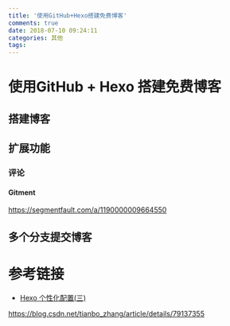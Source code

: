 ```yaml
---
title: '使用GitHub+Hexo搭建免费博客'
comments: true
date: 2018-07-10 09:24:11
categories: 其他
tags: 
---
```


# 使用GitHub + Hexo 搭建免费博客

## 搭建博客

## 扩展功能

### 评论

#### Gitment

https://segmentfault.com/a/1190000009664550



## 多个分支提交博客

[](https://www.jianshu.com/p/0b1fccce74e0)

# 参考链接

- [Hexo 个性化配置(三)](https://blog.csdn.net/kunkun5love/article/details/79403176)

https://blog.csdn.net/tianbo_zhang/article/details/79137355